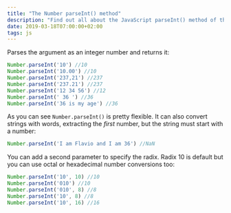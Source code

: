 ```yaml
---
title: "The Number parseInt() method"
description: "Find out all about the JavaScript parseInt() method of the Number object"
date: 2019-03-18T07:00:00+02:00
tags: js
---
```


Parses the argument as an integer number and returns it:

```js
Number.parseInt('10') //10
Number.parseInt('10.00') //10
Number.parseInt('237,21') //237
Number.parseInt('237.21') //237
Number.parseInt('12 34 56') //12
Number.parseInt(' 36 ') //36
Number.parseInt('36 is my age') //36
```

As you can see `Number.parseInt()` is pretty flexible. It can also convert strings with words, extracting the _first_ number, but the string must start with a number:

```js
Number.parseInt('I am Flavio and I am 36') //NaN
```

You can add a second parameter to specify the radix. Radix 10 is default but you can use octal or hexadecimal number conversions too:

```js
Number.parseInt('10', 10) //10
Number.parseInt('010') //10
Number.parseInt('010', 8) //8
Number.parseInt('10', 8) //8
Number.parseInt('10', 16) //16
```

